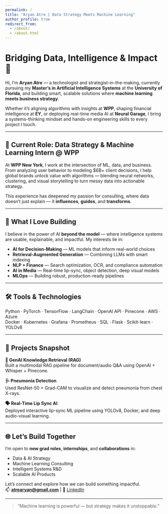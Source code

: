 ```yaml
---
permalink: /
title: "Aryan Atre | Data Strategy Meets Machine Learning"
author_profile: true
redirect_from: 
  - /about/
  - /about.html
---
```


# Bridging Data, Intelligence & Impact 🚀

Hi, I’m **Aryan Atre** — a technologist and strategist-in-the-making, currently pursuing my **Master’s in Artificial Intelligence Systems** at the **University of Florida**, and building smart, scalable solutions where **machine learning meets business strategy**.

Whether it’s aligning algorithms with insights at **WPP**, shaping financial intelligence at **EY**, or deploying real-time media AI at **Neural Garage**, I bring a systems-thinking mindset and hands-on engineering skills to every project I touch.

---

## 💼 Current Role: Data Strategy & Machine Learning Intern @ WPP

At **WPP New York**, I work at the intersection of ML, data, and business. From analyzing user behavior to modeling $6B+ client decisions, I help global brands unlock value with algorithms — blending neural networks, clustering, and visual storytelling to turn messy data into actionable strategy.

This experience has deepened my passion for consulting, where data doesn’t just explain — it **influences**, **guides**, and **transforms**.

---

## 🧠 What I Love Building

I believe in the power of AI **beyond the model** — where intelligence systems are usable, explainable, and impactful. My interests lie in:

- **AI for Decision-Making** — ML models that inform real-world choices  
- **Retrieval-Augmented Generation** — Combining LLMs with smart indexing  
- **NLP + Finance** — Search optimization, OCR, and compliance automation  
- **AI in Media** — Real-time lip-sync, object detection, deep visual models  
- **MLOps** — Building robust, production-ready pipelines  

---

## 🛠️ Tools & Technologies

Python · PyTorch · TensorFlow · LangChain · OpenAI API · Pinecone · AWS · Azure  
Docker · Kubernetes · Grafana · Prometheus · SQL · Flask · Scikit-learn · YOLOv8

---

## 📌 Projects Snapshot

**🧠 GenAI Knowledge Retrieval (RAG)**  
Built a multimodal RAG pipeline for document/audio Q&A using OpenAI + Whisper + Pinecone.  

**🩺 Pneumonia Detection**  
Used ResNet-50 + Grad-CAM to visualize and detect pneumonia from chest X-rays.  

**🗣️ Real-Time Lip Sync AI**  
Deployed interactive lip-sync ML pipeline using YOLOv8, Docker, and deep audio-visual learning.

---

## 🌐 Let’s Build Together

I’m open to **new grad roles**, **internships**, and **collaborations** in:

- Data & AI Strategy  
- Machine Learning Consulting  
- Intelligent Systems R&D  
- Scalable AI Products  

Let’s connect and explore how we can build something impactful.  
📫 **atrearyan@gmail.com** | 🔗 [LinkedIn](www.linkedin.com/in/aryan-atre)

---

> “Machine learning is powerful — but strategy makes it unstoppable.”
